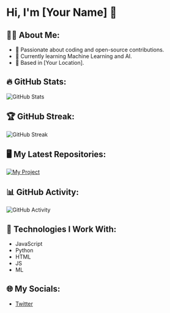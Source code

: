 # Hi, I'm [Your Name] 👋

## 👨‍💻 About Me:
- 🚀 Passionate about coding and open-source contributions.
- 🌱 Currently learning Machine Learning and AI.
- 📍 Based in [Your Location].

## 🔥 GitHub Stats:
![GitHub Stats](https://github-readme-stats.vercel.app/api?username=GauravKanwasi&show_icons=true&theme=dark)

## 🏆 GitHub Streak:
![GitHub Streak](https://github-readme-streak-stats.herokuapp.com/?user=GauravKanwasi&theme=dark)

## 🖥️ My Latest Repositories:
[![My Project](https://github-readme-stats.vercel.app/api/pin/?username=GauravKanwasi&repo=your-repo&theme=dark)](https://github.com/your-username/your-repo)

## 📊 GitHub Activity:
![GitHub Activity](https://github-profile-summary-cards.vercel.app/api/cards/profile-details?username=GauravKanwasi&theme=dark)

## 🧰 Technologies I Work With:
- JavaScript
- Python
- HTML
- JS
- ML

## 🌐 My Socials:
- [Twitter](https://twitter.com/gauravkanwasi)
